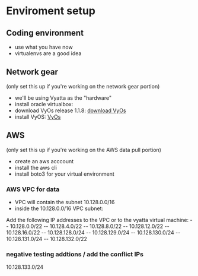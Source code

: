 # Enviroment setup

## Coding environment
- use what you have now
- virtualenvs are a good idea

## Network gear
(only set this up if you're working on the network gear portion)
- we'll be using Vyatta as the "hardware" 
- install oracle virtualbox: 
- download VyOs release 1.1.8: [download VyOs](https://downloads.vyos.io/?dir=release/1.1.8)
- install VyOS: [VyOs](https://vyos.io/)

## AWS
(only set this up if you're working on the AWS data pull portion)
- create an aws acccount
- install the aws cli
- install boto3 for your virtual environment

### AWS VPC for data
- VPC will contain the subnet 10.128.0.0/16
- inside the 10.128.0.0/16 VPC subnet:


Add the following IP addresses to the VPC or to the vyatta virtual machine:
-- 10.128.0.0/22
-- 10.128.4.0/22
-- 10.128.8.0/22
-- 10.128.12.0/22
-- 10.128.16.0/22
-- 10.128.128.0/24
-- 10.128.129.0/24
-- 10.128.130.0/24
-- 10.128.131.0/24
-- 10.128.132.0/22


### negative testing addtions / add the conflict IPs
10.128.133.0/24
